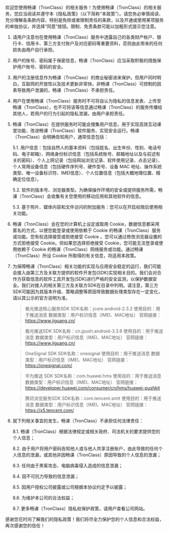 欢迎您使用畅课（TronClass）的相关服务！为使用畅课（TronClass）的相关服务，您应当阅读并遵守本《隐私政策》（以下简称“本政策”）。请您务必审慎阅读、充分理解各条款内容，特别是免除或者限制责任的条款，以及开通或使用某项服务的单独协议，并选择“同意”按钮。限制、免责条款可能以加粗形式提示您注意。

1. 请用户注意勿在使用畅课（TronClass）服务中透露自己的各类财产帐户、银行卡、信用卡、第三方支付账户及对应密码等重要资料，否则由此带来的任何损失由用户自行承担。

2. 用户的账号、密码属于保密信息，畅课（TronClass）应当采取积极的措施保护用户账号、密码的安全。

3. 用户的注册信息作为畅课（TronClass）的商业秘密进来保护。但用户同时明白，互联网的开放性以及技术更新非常快，非畅课（TronClass）可控制的因素导致用户泄漏的，畅课（TronClass）不承担责任。

4. 用户在使用畅课（TronClass）服务时不可将自认为隐私的信息发表、上传至畅课（TronClass），也不可将该等信息通过畅课（TronClass）的服务传播给其他人，若用户的行为引起的隐私泄漏，由用户承担责任。

5. 畅课（TronClass）在提供服务时可能会搜集用户信息，用于实现高效互动课堂功能、改进畅课（TronClass）软件服务、实现安全运行。畅课（TronClass）会明确告知用户，通常信息包括：
   
   5.1. 用户信息：包括自然人的基本资料（包括姓名、出生年份、性别、电话号码、电子邮箱）、网络身份标识信息（包括系统账号、邮箱地址以及与前述有关的密码）、个人上网记录（包括网站浏览记录、软件使用记录、点击记录）、个人常用设备信息（包括硬件序列号、硬件型号、设备 MAC 地址、操作系统类型、唯一设备标识符、IMEI信息）、个人位置信息（包括大概地理位置、精确定位信息）。
   
   5.2. 软件的版本号、浏览器类型。为确保操作环境的安全或提供服务所需，畅课（TronClass）会收集有关您使用的移动应用和其他软件的信息。
   
   5.3. 基于照片、媒体内容和文件访问的附加服务：您可以在开启权限后使用相关功能。
   
6. 畅课（TronClass）会在您的计算机上设定或取用 Cookie，数据信息都采用匿名的方式，以便您能登录或使用依赖于 Cookie 的畅课（TronClass）服务或功能。您有权选择接受或拒绝接受 Cookie 。您可以通过修改浏览器设置的方式拒绝接受 Cookie。但如果您选择拒绝接受 Cookie，您可能无法登录或使用依赖于 Cookie 的畅课（TronClass）网络服务或功能。通过畅课（TronClass）所设 Cookie 所取得的有关信息，将适用本政策。

7. 为保障畅课（TronClass）相关功能的实现与应用安全稳定的运行，我们可能会接入由第三方及关联方提供的软件开发包(SDK)实现相关目的。我们会对合作方获取信息的软件工具开发包(SDK)进行严格的安全监测，以保护数据安全。我们对接入的相关第三方及关联方SDK在目录中列明。请注意，第三方SDK可能因为其版本升级、策略调整等原因导致数据处理类型存在一定变化，请以其公示的官方说明为准。

   > 极光推送核心服务SDK
   > SDK名称：jcore.android-2.3.2
   > 使用目的：用于推送消息
   > 数据类型：用户标识信息（IMEI、MAC地址）
   > 官网链接：https://www.jiguang.cn/

   > 极光推送SDK
   > SDK名称：cn.jpush.android-3.3.8
   > 使用目的：用于推送消息
   > 数据类型：用户标识信息（IMEI、MAC地址）
   > 官网链接：https://www.jiguang.cn/
   
   > OneSignal SDK
   > SDK名称：onesignal
   > 使用目的：用于推送消息
   > 数据类型：用户标识信息（IMEI、MAC地址）
   > 官网链接：https://onesignal.com/

   > 华为推送 SDK
   > SDK名称：com.huawei.hms
   > 使用目的：用于推送消息
   > 数据类型：用户标识信息（IMEI、MAC地址）
   > 官网链接：https://developer.huawei.com/consumer/cn/hms/huawei-pushkit

   > 腾讯浏览服务SDK
   > SDK名称：com.tencent.smtt
   > 使用目的：用于推送消息
   > 数据类型：用户标识信息（IMEI、MAC地址）
   > 官网链接：https://x5.tencent.com/


8. 就下列相关事宜的发生，畅课（TronClass）不承担任何法律责任：

   8.1. 畅课（TronClass）根据法律规定或相关政府、司法机关的要求提供您的个人信息；
   
   8.2. 由于用户将用户密码告知他人或与他人共享注册账户，由此导致的任何个人信息的泄漏，或其他非因畅课（TronClass）原因导致的个人信息的泄漏；
   
   8.3. 任何由于黑客攻击、电脑病毒侵入造成的信息泄漏；
   
   8.4. 因不可抗力导致的信息泄漏；
   
   8.5. 因用户授权公司披露或公司根据本协议约定予以披露；
   
   8.6. 为维护本公司的合法权益；
   
   8.7. 更多畅课（TronClass）隐私权保护政策，请用户查看公司网站。



感谢您花时间了解我们的隐私政策！我们将尽全力保护您的个人信息和合法权益，再次感谢您的信任！
